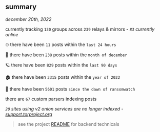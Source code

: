 
## summary
_december 20th, 2022_

currently tracking `130` groups across `239` relays & mirrors - _`83` currently online_

⏲ there have been `11` posts within the `last 24 hours`

🦈 there have been `238` posts within the `month of december`

🪐 there have been `829` posts within the `last 90 days`

🏚 there have been `3315` posts within the `year of 2022`

🦕 there have been `5601` posts `since the dawn of ransomwatch`

there are `67` custom parsers indexing posts

_`20` sites using v2 onion services are no longer indexed - [support.torproject.org](https://support.torproject.org/onionservices/v2-deprecation/)_

> see the project [README](https://github.com/joshhighet/ransomwatch#ransomwatch--) for backend technicals
